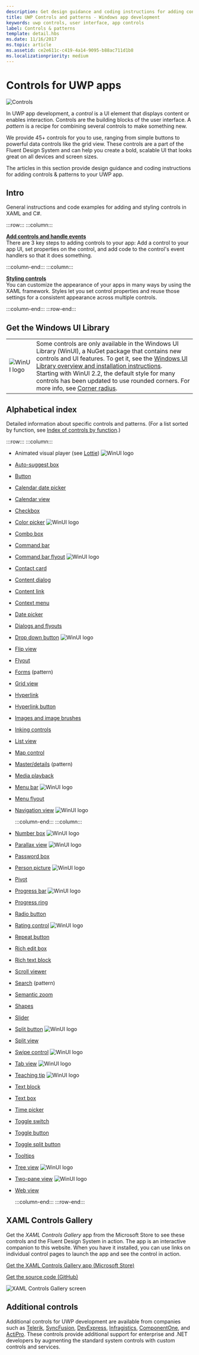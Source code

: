 ```yaml
---
description: Get design guidance and coding instructions for adding controls &amp; patterns to your UWP app. Find  over 45 powerful controls for you to use with your app.
title: UWP Controls and patterns - Windows app development
keywords: uwp controls, user interface, app controls
label: Controls & patterns
template: detail.hbs
ms.date: 11/16/2017
ms.topic: article
ms.assetid: ce2e611c-c419-4a14-9095-b88ac711d1b8
ms.localizationpriority: medium
---
```


# Controls for UWP apps

![Controls](../images/controls-2x.png)

In UWP app development, a <i>control</i> is a UI element that displays content or enables interaction. Controls are the building blocks of the user interface. A <i>pattern</i> is a recipe for combining several controls to make something new.

We provide 45+ controls for you to use, ranging from simple buttons to powerful data controls like the grid view.  These controls are a part of the Fluent Design System and can help you create a bold, scalable UI that looks great on all devices and screen sizes.

The articles in this section provide design guidance and coding instructions for adding controls & patterns to your UWP app.

## Intro

General instructions and code examples for adding and styling controls in XAML and C#.

:::row:::
    :::column:::
      <p><b><a href="controls-and-events-intro.md">Add controls and handle events</a></b> <br/>
      There are 3 key steps to adding controls to your app: Add a control to your app UI, set properties on the control, and add code to the control's event handlers so that it does something.</p>
    :::column-end:::
    :::column:::
      <p><b><a href="xaml-styles.md">Styling controls</a></b> <br/>
      You can customize the appearance of your apps in many ways by using the XAML framework. Styles let you set control properties and reuse those settings for a consistent appearance across multiple controls.</p>
    :::column-end:::
:::row-end:::

## Get the Windows UI Library

|  |  |
| - | - |
| ![WinUI logo](images/winui-logo-64x64.png) | Some controls are only available in the Windows UI Library (WinUI), a NuGet package that contains new controls and UI features. To get it, see the [Windows UI Library overview and installation instructions](/uwp/toolkits/winui/).<br/>Starting with WinUI 2.2, the default style for many controls has been updated to use rounded corners. For more info, see [Corner radius](/windows/uwp/design/style/rounded-corner). |

## Alphabetical index

Detailed information about specific controls and patterns. (For a list sorted by function, see [Index of controls by function](controls-by-function.md).)

:::row:::
    :::column:::

- Animated visual player (see [Lottie](/windows/communitytoolkit/animations/lottie)) ![WinUI logo](images/winui-logo-16x16.png)
- [Auto-suggest box](auto-suggest-box.md)
- [Button](buttons.md)
- [Calendar date picker](calendar-date-picker.md)
- [Calendar view](calendar-view.md)
- [Checkbox](checkbox.md)
- [Color picker](color-picker.md) ![WinUI logo](images/winui-logo-16x16.png)
- [Combo box](combo-box.md)
- [Command bar](app-bars.md)
- [Command bar flyout](command-bar-flyout.md) ![WinUI logo](images/winui-logo-16x16.png)
- [Contact card](contact-card.md)
- [Content dialog](dialogs-and-flyouts/dialogs.md)
- [Content link](content-links.md)
- [Context menu](menus.md)
- [Date picker](date-picker.md)
- [Dialogs and flyouts](dialogs-and-flyouts/index.md)
- [Drop down button](buttons.md#create-a-drop-down-button) ![WinUI logo](images/winui-logo-16x16.png)
- [Flip view](flipview.md)
- [Flyout](dialogs-and-flyouts/flyouts.md)
- [Forms](forms.md) (pattern)
- [Grid view](listview-and-gridview.md)
- [Hyperlink](hyperlinks.md)
- [Hyperlink button](hyperlinks.md#create-a-hyperlinkbutton)
- [Images and image brushes](images-imagebrushes.md)
- [Inking controls](inking-controls.md)
- [List view](listview-and-gridview.md)
- [Map control](../../maps-and-location/controls-map.md)
- [Master/details](master-details.md) (pattern)
- [Media playback](media-playback.md)
- [Menu bar](menus.md#create-a-menu-bar) ![WinUI logo](images/winui-logo-16x16.png)
- [Menu flyout](menus.md)
- [Navigation view](navigationview.md) ![WinUI logo](images/winui-logo-16x16.png)

    :::column-end:::
    :::column:::

- [Number box](number-box.md) ![WinUI logo](images/winui-logo-16x16.png)
- [Parallax view](..\motion\parallax.md) ![WinUI logo](images/winui-logo-16x16.png)
- [Password box](password-box.md)
- [Person picture](person-picture.md) ![WinUI logo](images/winui-logo-16x16.png)
- [Pivot](pivot.md)
- [Progress bar](progress-controls.md) ![WinUI logo](images/winui-logo-16x16.png)
- [Progress ring](progress-controls.md)
- [Radio button](radio-button.md)
- [Rating control](rating.md) ![WinUI logo](images/winui-logo-16x16.png)
- [Repeat button](buttons.md#create-a-repeat-button)
- [Rich edit box](rich-edit-box.md)
- [Rich text block](rich-text-block.md)
- [Scroll viewer](scroll-controls.md)
- [Search](search.md) (pattern)
- [Semantic zoom](semantic-zoom.md)
- [Shapes](shapes.md)
- [Slider](slider.md)
- [Split button](buttons.md#create-a-split-button) ![WinUI logo](images/winui-logo-16x16.png)
- [Split view](split-view.md)
- [Swipe control](swipe.md) ![WinUI logo](images/winui-logo-16x16.png)
- [Tab view](tab-view.md) ![WinUI logo](images/winui-logo-16x16.png)
- [Teaching tip](dialogs-and-flyouts/teaching-tip.md) ![WinUI logo](images/winui-logo-16x16.png)
- [Text block](text-block.md)
- [Text box](text-box.md)
- [Time picker](time-picker.md)
- [Toggle switch](toggles.md)
- [Toggle button](buttons.md)
- [Toggle split button](buttons.md#create-a-toggle-split-button)
- [Tooltips](tooltips.md)
- [Tree view](tree-view.md) ![WinUI logo](images/winui-logo-16x16.png)
- [Two-pane view](two-pane-view.md) ![WinUI logo](images/winui-logo-16x16.png)
- [Web view](web-view.md)

    :::column-end:::
:::row-end:::




## XAML Controls Gallery

Get the _XAML Controls Gallery_ app from the Microsoft Store to see these controls and the Fluent Design System in action. The app is an interactive companion to this website. When you have it installed, you can use links on individual control pages to launch the app and see the control in action.

<a href="https://www.microsoft.com/store/productId/9MSVH128X2ZT">Get the XAML Controls Gallery app (Microsoft Store)</a>

<a href="https://github.com/Microsoft/Xaml-Controls-Gallery">Get the source code (GitHub)</a>

<img src="images/xaml-controls-gallery.png" alt="XAML Controls Gallery screen" />

## Additional controls

Additional controls for UWP development are available from companies such as <a href="https://www.telerik.com/">Telerik</a>, <a href="https://www.syncfusion.com/uwp-ui-controls">SyncFusion</a>, <a href="https://www.devexpress.com/Products/NET/Controls/Win10Apps/">DevExpress</a>,
<a href="https://www.infragistics.com/products/universal-windows-platform">Infragistics</a>, <a href="https://www.componentone.com/Studio/Platform/UWP">ComponentOne</a>, and <a href="https://www.actiprosoftware.com/products/controls/universal">ActiPro</a>. These controls provide additional support for enterprise and .NET developers by augmenting the standard system controls with custom controls and services.
